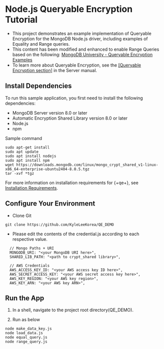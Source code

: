 # Node.js Queryable Encryption Tutorial

- This project demonstrates an example implementation of Queryable Encryption for the MongoDB Node.js driver, including examples of Equality and Range queries.
- This content has been modified and enhanced to enable Range Queries based on the following:
[MongoDB University - Queryable Encryption Examples](https://github.com/mongodb-university/docs-in-use-encryption-examples/tree/main/queryable-encryption) 
- To learn more about Queryable Encryption, see the [[Queryable Encryption section]](https://www.mongodb.com/docs/manual/core/queryable-encryption/) in the Server manual.

## Install Dependencies

To run this sample application, you first need to install the following
dependencies:

- MongoDB Server version 8.0 or later
- Automatic Encryption Shared Library version 8.0 or later
- Node.js
- npm

Sample command
```
sudo apt-get install
sudo apt update
sudo apt install nodejs
sudo apt install npm
wget https://downloads.mongodb.com/linux/mongo_crypt_shared_v1-linux-x86_64-enterprise-ubuntu2404-8.0.5.tgz
tar -xvf *tgz
```
For more information on installation requirements for {+qe+}, see [Installation Requirements](https://www.mongodb.com/docs/manual/core/queryable-encryption/install/#std-label-qe-install).

## Configure Your Environment
- Clone Git
```
git clone https://github.com/KyleLeeKorea/QE_DEMO 
```

- Please edit the contents of the credential.js according to each respective value.
```
  // Mongo Paths + URI
  MONGODB_URI: "<your MongoDB URI here>",
  SHARED_LIB_PATH: "<path to crypt_shared library>",

  // AWS Credentials
  AWS_ACCESS_KEY_ID: "<your AWS access key ID here>",
  AWS_SECRET_ACCESS_KEY: "<your AWS secret access key here>",
  AWS_KEY_REGION: "<your AWS key region>",
  AWS_KEY_ARN: "<your AWS key ARN>",
```
## Run the App

1. In a shell, navigate to the project root directory(QE_DEMO).

1. Run as below
```
node make_data_key.js
node load_data.js
node equal_query.js
node range_query.js
```
